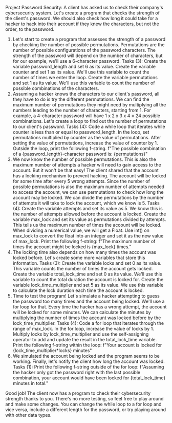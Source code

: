 Project Password Security: A client has asked us to check their company's cybersecurity system. Let's create a program that checks the strength of the client's password. We should also check how long it could take for a hacker to hack into their account if they knew the characters, but not the order, to the password.

1. Let's start to create a program that assesses the strength of a password by checking the number of possible permutations. Permutations are the number of possible configurations of the password characters. The strength of the password will depend on the number of characters, but for our example, we'll use a 6-character password. Tasks (3): Create the variable password_length and set 6 as its value. Create the variable counter and set 1 as its value. We'll use this variable to count the number of times we enter the loop. Create the variable permutations and set 1 as its value. We'll use this variable to count the number of possible combinations of the characters.
2. Assuming a hacker knows the characters to our client's password, all they have to do is try the different permutations. We can find the maximum number of permutations they might need by multiplying all the numbers leading to the number of characters, starting from 1. For example, a 4-character password will have 1 x 2 x 3 x 4 = 24 possible combinations. Let's create a loop to find out the number of permutations to our client's password. Tasks (4): Code a while loop that iterates while counter is less than or equal to password_length. In the loop, set permutations multiplied by counter as the value of permutations. After setting the value of permutations, increase the value of counter by 1. Outside the loop, print the following f-string. f"The possible combination of a {password_length}-character password is: {permutations}"
3. We now know the number of possible permutations. This is also the maximum number of attempts a hacker will need to gain access to the account. But it won't be that easy! The client shared that the account has a locking mechanism to prevent hacking. The account will be locked for some time after every 5 wrong attempts. Since the number of possible permutations is also the maximum number of attempts needed to access the account, we can use permutations to check how long the account may be locked. We can divide the permutations by the number of attempts it will take to lock the account, which we know is 5. Tasks (4): Create the variable attempts and set its value as 5. We know this is the number of attempts allowed before the account is locked. Create the variable max_lock and set its value as permutations divided by attempts. This tells us the maximum number of times the account will be locked. When dividing a numerical value, we will get a Float. Use int() on max_lock to convert the float into an integer and set it as the new value of max_lock. Print the following f-string: f"The maximum number of times the account might be locked is {max_lock} times."
4. The locking time also depends on how many times the account was locked before. Let's create some more variables that store this information. Tasks (3): Create the variable locks and set 0 as its value. This variable counts the number of times the account gets locked. Create the variable total_lock_time and set 0 as its value. We'll use this variable to count the total duration the account is locked for. Create the variable lock_time_multiplier and set 5 as its value. We use this variable to calculate the lock duration each time the account is locked. 
5. Time to test the program! Let's simulate a hacker attempting to guess the password too many times and the account being locked. We'll use a for loop for that. Every time the hacker has a wrong attempt, the account will be locked for some minutes. We can calculate the minutes by multiplying the number of times the account was locked before by the lock_time_multiplier. Tasks (4): Code a for loop that iterates through the range of max_lock. In the for loop, increase the value of locks by 1. Multiply locks by lock_time_multiplier and use the self-assigning operator to add and update the result in the total_lock_time variable. Print the following f-string within the loop: f"Your account is locked for {lock_time_multiplier*locks} minutes"
6. We simulated the account being locked and the program seems to be working. Finally, let's notify the client how long the account was locked. Tasks (1): Print the following f-string outside of the for loop: f"Assuming the hacker only got the password right with the last possible combination, your account would have been locked for {total_lock_time} minutes in total."

Good job! The client now has a program to check their cybersecurity strength thanks to you. There's no more testing, so feel free to play around and make some changes. You can change the while loop to a for loop and vice versa, include a different length for the password, or try playing around with other data types.